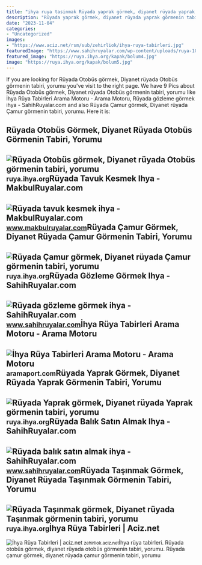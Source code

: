 ```yaml
---
title: "ihya ruya tasinmak Rüyada yaprak görmek, diyanet rüyada yaprak görmenin tabiri, yorumu"
description: "Rüyada yaprak görmek, diyanet rüyada yaprak görmenin tabiri, yorumu"
date: "2023-11-04"
categories:
- "Uncategorized"
images:
- "https://www.aciz.net/rsm/sub/zehirliok/ihya-ruya-tabirleri.jpg"
featuredImage: "https://www.sahihruyalar.com/wp-content/uploads/ruya-1005.jpg"
featured_image: "https://ruya.ihya.org/kapak/bolum4.jpg"
image: "https://ruya.ihya.org/kapak/bolum5.jpg"
---
```


If you are looking for Rüyada Otobüs görmek, Diyanet rüyada Otobüs görmenin tabiri, yorumu you've visit to the right page. We have 9 Pics about Rüyada Otobüs görmek, Diyanet rüyada Otobüs görmenin tabiri, yorumu like İhya Rüya Tabirleri Arama Motoru - Arama Motoru, Rüyada gözleme görmek ihya - SahihRuyalar.com and also Rüyada Çamur görmek, Diyanet rüyada Çamur görmenin tabiri, yorumu. Here it is:

Rüyada Otobüs Görmek, Diyanet Rüyada Otobüs Görmenin Tabiri, Yorumu
-------------------------------------------------------------------

 ![Rüyada Otobüs görmek, Diyanet rüyada Otobüs görmenin tabiri, yorumu](https://ruya.ihya.org/kapak/bolum2.jpg) <small>ruya.ihya.org</small>Rüyada Tavuk Kesmek Ihya - MakbulRuyalar.com
--------------------------------------------

 ![Rüyada tavuk kesmek ihya - MakbulRuyalar.com](https://www.makbulruyalar.com/wp-content/uploads/ruya-607.jpg) <small>www.makbulruyalar.com</small>Rüyada Çamur Görmek, Diyanet Rüyada Çamur Görmenin Tabiri, Yorumu
-----------------------------------------------------------------

 ![Rüyada Çamur görmek, Diyanet rüyada Çamur görmenin tabiri, yorumu](https://ruya.ihya.org/kapak/bolum1.jpg) <small>ruya.ihya.org</small>Rüyada Gözleme Görmek Ihya - SahihRuyalar.com
---------------------------------------------

 ![Rüyada gözleme görmek ihya - SahihRuyalar.com](https://www.sahihruyalar.com/wp-content/uploads/ruya-1005.jpg) <small>www.sahihruyalar.com</small>İhya Rüya Tabirleri Arama Motoru - Arama Motoru
-----------------------------------------------

 ![İhya Rüya Tabirleri Arama Motoru - Arama Motoru](https://aramaport.com/wp-content/uploads/2023/01/Ihya-Ruya-Tabirleri-Yilan-Gormek-1.jpg) <small>aramaport.com</small>Rüyada Yaprak Görmek, Diyanet Rüyada Yaprak Görmenin Tabiri, Yorumu
-------------------------------------------------------------------

 ![Rüyada Yaprak görmek, Diyanet rüyada Yaprak görmenin tabiri, yorumu](https://ruya.ihya.org/kapak/bolum4.jpg) <small>ruya.ihya.org</small>Rüyada Balık Satın Almak Ihya - SahihRuyalar.com
------------------------------------------------

 ![Rüyada balık satın almak ihya - SahihRuyalar.com](https://www.sahihruyalar.com/wp-content/uploads/ruya-675.jpg) <small>www.sahihruyalar.com</small>Rüyada Taşınmak Görmek, Diyanet Rüyada Taşınmak Görmenin Tabiri, Yorumu
-----------------------------------------------------------------------

 ![Rüyada Taşınmak görmek, Diyanet rüyada Taşınmak görmenin tabiri, yorumu](https://ruya.ihya.org/kapak/bolum5.jpg) <small>ruya.ihya.org</small>İhya Rüya Tabirleri | Aciz.net
------------------------------

 ![İhya Rüya Tabirleri | aciz.net](https://www.aciz.net/rsm/sub/zehirliok/ihya-ruya-tabirleri.jpg) <small>zehirliok.aciz.net</small>İhya rüya tabirleri. Rüyada otobüs görmek, diyanet rüyada otobüs görmenin tabiri, yorumu. Rüyada çamur görmek, diyanet rüyada çamur görmenin tabiri, yorumu
